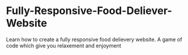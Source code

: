 # Fully-Responsive-Food-Deliever-Website
Learn how to create a fully responsive food delievery website. A game of code which give you relaxement and enjoyment
